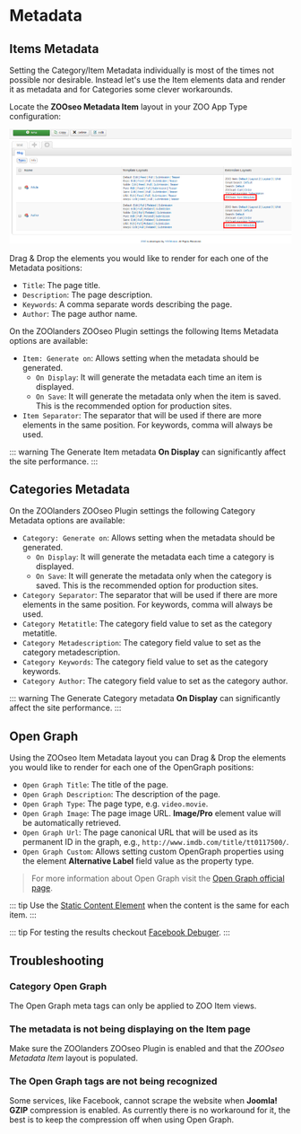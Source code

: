 # Metadata

## Items Metadata

Setting the Category/Item Metadata individually is most of the times not possible nor desirable. Instead let's use the Item elements data and render it as metadata and for Categories some clever workarounds.

Locate the **ZOOseo Metadata Item** layout in your ZOO App Type configuration:

![ZOOseo - Item Metadata Layout](./images/item-metadata-layout.png)

Drag & Drop the elements you would like to render for each one of the Metadata positions:

- `Title`: The page title.
- `Description`: The page description.
- `Keywords`: A comma separate words describing the page.
- `Author`: The page author name.

On the ZOOlanders ZOOseo Plugin settings the following Items Metadata options are available:

- `Item: Generate on`: Allows setting when the metadata should be generated.
  - `On Display`: It will generate the metadata each time an item is displayed.
  - `On Save`: It will generate the metadata only when the item is saved. This is the recommended option for production sites.
- `Item Separator`: The separator that will be used if there are more elements in the same position. For keywords, comma will always be used.

::: warning
The Generate Item metadata **On Display** can significantly affect the site performance.
:::

## Categories Metadata

On the ZOOlanders ZOOseo Plugin settings the following Category Metadata options are available:

- `Category: Generate on`: Allows setting when the metadata should be generated.
  - `On Display`: It will generate the metadata each time a category is displayed.
  - `On Save`: It will generate the metadata only when the category is saved. This is the recommended option for production sites.
- `Category Separator`: The separator that will be used if there are more elements in the same position. For keywords, comma will always be used.
- `Category Metatitle`: The category field value to set as the category metatitle.
- `Category Metadescription`: The category field value to set as the category metadescription.
- `Category Keywords`: The category field value to set as the category keywords.
- `Category Author`: The category field value to set as the category author.

::: warning
The Generate Category metadata **On Display** can significantly affect the site performance.
:::

## Open Graph

Using the ZOOseo Item Metadata layout you can Drag & Drop the elements you would like to render for each one of the OpenGraph positions:

- `Open Graph Title`: The title of the page.
- `Open Graph Description`: The description of the page.
- `Open Graph Type`: The page type, e.g. `video.movie`.
- `Open Graph Image`: The page image URL. **Image/Pro** element value will be automatically retrieved.
- `Open Graph Url`: The page canonical URL that will be used as its permanent ID in the graph, e.g., `http://www.imdb.com/title/tt0117500/`.
- `Open Graph Custom`: Allows setting custom OpenGraph properties using the element **Alternative Label** field value as the property type.

> For more information about Open Graph visit the [Open Graph official page](http://ogp.me/).

::: tip
Use the [Static Content Element](../elements/el-static-content.html) when the content is the same for each item.
:::

::: tip
For testing the results checkout [Facebook Debuger](https://www.facebook.com/login.php?next=https%3A%2F%2Fdevelopers.facebook.com%2Ftools%2Fdebug%2F).
:::

## Troubleshooting

### Category Open Graph

The Open Graph meta tags can only be applied to ZOO Item views.

### The metadata is not being displaying on the Item page

Make sure the ZOOlanders ZOOseo Plugin is enabled and that the *ZOOseo Metadata Item* layout is populated.

### The Open Graph tags are not being recognized

Some services, like Facebook, cannot scrape the website when **Joomla! GZIP** compression is enabled. As currently there is no workaround for it, the best is to keep the compression off when using Open Graph.
